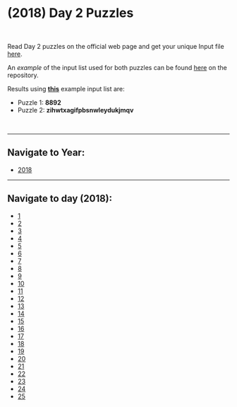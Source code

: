 # **(2018)** Day 2 Puzzles

<br>

 Read Day 2 puzzles on the official web page and get your unique Input file [here](https://adventofcode.com/2018/day/2).


 An *example* of the input list used for both puzzles can be found [here](input.txt) on the repository.

 Results using **[this](input.txt)** example input list are:
  * Puzzle 1: **8892**
  * Puzzle 2: **zihwtxagifpbsnwleydukjmqv**

<br>
<hr>

## Navigate to Year:
* [2018](../../2018)

<hr>

## Navigate to day (2018):
* [1](../day_01)
* [2](../day_02)
* [3](../day_03)
* [4](../day_04)
* [5](../day_05)
* [6](../day_06)
* [7](../day_07)
* [8](../day_08)
* [9](../day_09)
* [10](../day_10)
* [11](../day_11)
* [12](../day_12)
* [13](../day_13)
* [14](../day_14)
* [15](../day_15)
* [16](../day_16)
* [17](../day_17)
* [18](../day_18)
* [19](../day_19)
* [20](../day_20)
* [21](../day_21)
* [22](../day_22)
* [23](../day_23)
* [24](../day_24)
* [25](../day_25)